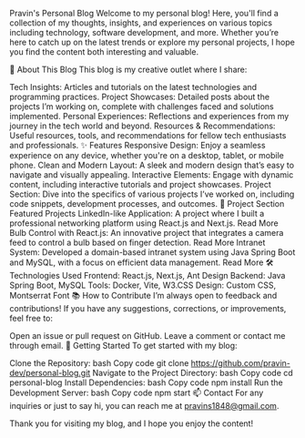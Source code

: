 Pravin's Personal Blog
Welcome to my personal blog! Here, you'll find a collection of my thoughts, insights, and experiences on various topics including technology, software development, and more. Whether you’re here to catch up on the latest trends or explore my personal projects, I hope you find the content both interesting and valuable.

🚀 About This Blog
This blog is my creative outlet where I share:

Tech Insights: Articles and tutorials on the latest technologies and programming practices.
Project Showcases: Detailed posts about the projects I’m working on, complete with challenges faced and solutions implemented.
Personal Experiences: Reflections and experiences from my journey in the tech world and beyond.
Resources & Recommendations: Useful resources, tools, and recommendations for fellow tech enthusiasts and professionals.
✨ Features
Responsive Design: Enjoy a seamless experience on any device, whether you're on a desktop, tablet, or mobile phone.
Clean and Modern Layout: A sleek and modern design that’s easy to navigate and visually appealing.
Interactive Elements: Engage with dynamic content, including interactive tutorials and project showcases.
Project Section: Dive into the specifics of various projects I’ve worked on, including code snippets, development processes, and outcomes.
📂 Project Section
Featured Projects
LinkedIn-like Application: A project where I built a professional networking platform using React.js and Next.js. Read More
Bulb Control with React.js: An innovative project that integrates a camera feed to control a bulb based on finger detection. Read More
Intranet System: Developed a domain-based intranet system using Java Spring Boot and MySQL, with a focus on efficient data management. Read More
🛠️ Technologies Used
Frontend: React.js, Next.js, Ant Design
Backend: Java Spring Boot, MySQL
Tools: Docker, Vite, W3.CSS
Design: Custom CSS, Montserrat Font
📚 How to Contribute
I’m always open to feedback and contributions! If you have any suggestions, corrections, or improvements, feel free to:

Open an issue or pull request on GitHub.
Leave a comment or contact me through email.
🚀 Getting Started
To get started with my blog:

Clone the Repository:
bash
Copy code
git clone https://github.com/pravin-dev/personal-blog.git
Navigate to the Project Directory:
bash
Copy code
cd personal-blog
Install Dependencies:
bash
Copy code
npm install
Run the Development Server:
bash
Copy code
npm start
📫 Contact
For any inquiries or just to say hi, you can reach me at pravins1848@gmail.com.

Thank you for visiting my blog, and I hope you enjoy the content!